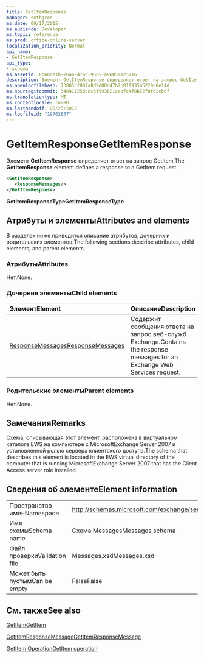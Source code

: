 ```yaml
---
title: GetItemResponse
manager: sethgros
ms.date: 09/17/2015
ms.audience: Developer
ms.topic: reference
ms.prod: office-online-server
localization_priority: Normal
api_name:
- GetItemResponse
api_type:
- schema
ms.assetid: 8b66de1b-26a6-476c-9585-a96059125716
description: Элемент GetItemResponse определяет ответ на запрос GetItem.
ms.openlocfilehash: 73805cf007a8d9d00d47b2b819935b5229c6e14d
ms.sourcegitcommit: 34041125dc8c5f993b21cebfc4f8b72f0fd2cb6f
ms.translationtype: MT
ms.contentlocale: ru-RU
ms.lasthandoff: 06/25/2018
ms.locfileid: "19762837"
---
```

# <a name="getitemresponse"></a><span data-ttu-id="a4860-103">GetItemResponse</span><span class="sxs-lookup"><span data-stu-id="a4860-103">GetItemResponse</span></span>

<span data-ttu-id="a4860-104">Элемент **GetItemResponse** определяет ответ на запрос GetItem.</span><span class="sxs-lookup"><span data-stu-id="a4860-104">The **GetItemResponse** element defines a response to a GetItem request.</span></span> 
  
```xml
<GetItemResponse>
   <ResponseMessages/>
</GetItemResponse>
```

 <span data-ttu-id="a4860-105">**GetItemResponseType**</span><span class="sxs-lookup"><span data-stu-id="a4860-105">**GetItemResponseType**</span></span>
## <a name="attributes-and-elements"></a><span data-ttu-id="a4860-106">Атрибуты и элементы</span><span class="sxs-lookup"><span data-stu-id="a4860-106">Attributes and elements</span></span>

<span data-ttu-id="a4860-107">В разделах ниже приводится описание атрибутов, дочерних и родительских элементов.</span><span class="sxs-lookup"><span data-stu-id="a4860-107">The following sections describe attributes, child elements, and parent elements.</span></span>
  
### <a name="attributes"></a><span data-ttu-id="a4860-108">Атрибуты</span><span class="sxs-lookup"><span data-stu-id="a4860-108">Attributes</span></span>

<span data-ttu-id="a4860-109">Нет.</span><span class="sxs-lookup"><span data-stu-id="a4860-109">None.</span></span>
  
### <a name="child-elements"></a><span data-ttu-id="a4860-110">Дочерние элементы</span><span class="sxs-lookup"><span data-stu-id="a4860-110">Child elements</span></span>

|<span data-ttu-id="a4860-111">**Элемент**</span><span class="sxs-lookup"><span data-stu-id="a4860-111">**Element**</span></span>|<span data-ttu-id="a4860-112">**Описание**</span><span class="sxs-lookup"><span data-stu-id="a4860-112">**Description**</span></span>|
|:-----|:-----|
|[<span data-ttu-id="a4860-113">ResponseMessages</span><span class="sxs-lookup"><span data-stu-id="a4860-113">ResponseMessages</span></span>](responsemessages.md) <br/> |<span data-ttu-id="a4860-114">Содержит сообщения ответа на запрос веб-служб Exchange.</span><span class="sxs-lookup"><span data-stu-id="a4860-114">Contains the response messages for an Exchange Web Services request.</span></span>  <br/> |
   
### <a name="parent-elements"></a><span data-ttu-id="a4860-115">Родительские элементы</span><span class="sxs-lookup"><span data-stu-id="a4860-115">Parent elements</span></span>

<span data-ttu-id="a4860-116">Нет.</span><span class="sxs-lookup"><span data-stu-id="a4860-116">None.</span></span>
  
## <a name="remarks"></a><span data-ttu-id="a4860-117">Замечания</span><span class="sxs-lookup"><span data-stu-id="a4860-117">Remarks</span></span>

<span data-ttu-id="a4860-118">Схема, описывающая этот элемент, расположена в виртуальном каталоге EWS на компьютере с MicrosoftExchange Server 2007 и установленной ролью сервера клиентского доступа.</span><span class="sxs-lookup"><span data-stu-id="a4860-118">The schema that describes this element is located in the EWS virtual directory of the computer that is running MicrosoftExchange Server 2007 that has the Client Access server role installed.</span></span>
  
## <a name="element-information"></a><span data-ttu-id="a4860-119">Сведения об элементе</span><span class="sxs-lookup"><span data-stu-id="a4860-119">Element information</span></span>

|||
|:-----|:-----|
|<span data-ttu-id="a4860-120">Пространство имен</span><span class="sxs-lookup"><span data-stu-id="a4860-120">Namespace</span></span>  <br/> |http://schemas.microsoft.com/exchange/services/2006/messages  <br/> |
|<span data-ttu-id="a4860-121">Имя схемы</span><span class="sxs-lookup"><span data-stu-id="a4860-121">Schema name</span></span>  <br/> |<span data-ttu-id="a4860-122">Схема Messages</span><span class="sxs-lookup"><span data-stu-id="a4860-122">Messages schema</span></span>  <br/> |
|<span data-ttu-id="a4860-123">Файл проверки</span><span class="sxs-lookup"><span data-stu-id="a4860-123">Validation file</span></span>  <br/> |<span data-ttu-id="a4860-124">Messages.xsd</span><span class="sxs-lookup"><span data-stu-id="a4860-124">Messages.xsd</span></span>  <br/> |
|<span data-ttu-id="a4860-125">Может быть пустым</span><span class="sxs-lookup"><span data-stu-id="a4860-125">Can be empty</span></span>  <br/> |<span data-ttu-id="a4860-126">False</span><span class="sxs-lookup"><span data-stu-id="a4860-126">False</span></span>  <br/> |
   
## <a name="see-also"></a><span data-ttu-id="a4860-127">См. также</span><span class="sxs-lookup"><span data-stu-id="a4860-127">See also</span></span>



[<span data-ttu-id="a4860-128">GetItem</span><span class="sxs-lookup"><span data-stu-id="a4860-128">GetItem</span></span>](getitem.md)
  
[<span data-ttu-id="a4860-129">GetItemResponseMessage</span><span class="sxs-lookup"><span data-stu-id="a4860-129">GetItemResponseMessage</span></span>](getitemresponsemessage.md)
  
[<span data-ttu-id="a4860-130">GetItem Operation</span><span class="sxs-lookup"><span data-stu-id="a4860-130">GetItem operation</span></span>](getitem-operation.md)

